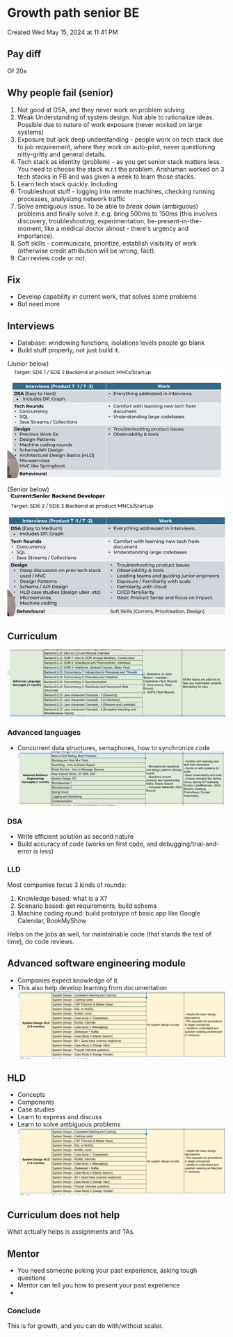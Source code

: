 # Growth path senior BE
Created Wed May 15, 2024 at 11:41 PM

## Pay diff
Of 20x

## Why people fail (senior)
1. Not good at DSA, and they never work on problem solving
2. Weak Understanding of system design. Not able to rationalize ideas. Possible due to nature of work exposure (never worked on large systems)
3. Exposure but lack deep understanding - people work on tech stack due to job requirement, where they work on auto-pilot, never questioning nitty-gritty and general details.
4. Tech stack as identity (problem) - as you get senior stack matters less. You need to choose the stack w.r.t the problem. Anshuman worked on 3 tech stacks in FB and was given a week to learn those stacks.
5. Learn tech stack quickly. Including 
6. Troubleshoot stuff - logging into remote machines, checking running processes, analysizng network traffic
7. Solve ambiguous issue. To be able to *break down* (ambiguous) problems and finally solve it. e.g. bring 500ms to 150ms (this involves discovery, troubleshooting, experimentation, be-present-in-the-moment, like a medical doctor almost - there's urgency and importance).
8. Soft skills - communicate, prioritize, establish visibility of work (otherwise credit attribution will be wrong, fact).
9. Can review code or not.

## Fix
- Develop capability in current work, that solves some problems
- But need more
## Interviews
- Database: windowing functions, isolations levels people go blank
- Build stuff properly, not just build it.

(Junior below)
![](../../../../assets/2-Growth-path-senior-BE-image-1-1243e6dc.png)

(Senior below)
![](../../../../assets/2-Growth-path-senior-BE-image-2-1243e6dc.png)
## Curriculum
![](../../../../assets/2-Growth-path-senior-BE-image-3-1243e6dc.png)

### Advanced languages
- Concurrent data structures, semaphores, how to synchronize code
![](../../../../assets/2-Growth-path-senior-BE-image-4-1243e6dc.png)

### DSA
- Write efficient solution as second nature
- Build accuracy of code (works on first code, and debugging/trial-and-error is less)

### LLD
Most companies focus 3 kinds of rounds:
1. Knowledge based: what is a X?
2. Scenario based: get requirements, build schema
3. Machine coding round: build prototype of basic app like Google Calendar, BookMyShow

Helps on the jobs as well, for maintainable code (that stands the test of time), do code reviews.

## Advanced software engineering module
- Companies expect knowledge of it
- This also help develop learning from documentation
![](../../../../assets/2-Growth-path-senior-BE-image-5-1243e6dc.png)


## HLD
- Concepts
- Components
- Case studies
- Learn to express and discuss
- Learn to solve ambiguous problems
![](../../../../assets/2-Growth-path-senior-BE-image-6-1243e6dc.png)

## Curriculum does not help
What actually helps is assignments and TAs.

## Mentor
- You need someone poking your past experience, asking tough questions
- Mentor can tell you how to present your past experience
- 

### Conclude
This is for growth, and you can do with/without scaler.